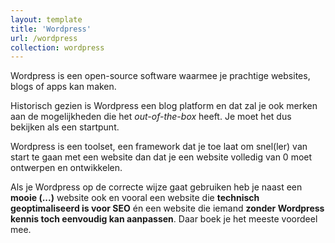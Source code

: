 ```yaml
---
layout: template
title: 'Wordpress'
url: /wordpress
collection: wordpress
---
```

<div class="highlight">
Wordpress is een open-source software waarmee je prachtige websites, blogs of apps kan maken.

Historisch gezien is Wordpress een blog platform en dat zal je ook merken aan de mogelijkheden die het <em>out-of-the-box</em> heeft.
Je moet het dus bekijken als een startpunt.
</div>

Wordpress is een toolset, een framework dat je toe laat om snel(ler) van start te gaan met een website dan dat je een website volledig van 0 moet ontwerpen en ontwikkelen. 

Als je Wordpress op de correcte wijze gaat gebruiken heb je naast een <strong>mooie (...)</strong> website ook en vooral een website die <strong>technisch geoptimaliseerd is voor SEO</strong> én een website die iemand <strong>zonder Wordpress kennis toch eenvoudig kan aanpassen</strong>. Daar boek je het meeste voordeel mee.


